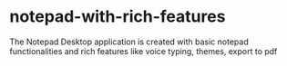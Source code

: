 # notepad-with-rich-features
The Notepad Desktop application is created with basic notepad functionalities and rich features like voice typing, themes, export to pdf 
